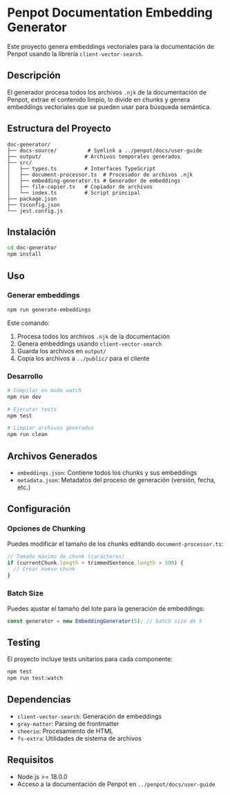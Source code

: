 # Penpot Documentation Embedding Generator

Este proyecto genera embeddings vectoriales para la documentación de Penpot usando la librería `client-vector-search`.

## Descripción

El generador procesa todos los archivos `.njk` de la documentación de Penpot, extrae el contenido limpio, lo divide en chunks y genera embeddings vectoriales que se pueden usar para búsqueda semántica.

## Estructura del Proyecto

```
doc-generator/
├── docs-source/          # Symlink a ../penpot/docs/user-guide
├── output/              # Archivos temporales generados
├── src/
│   ├── types.ts         # Interfaces TypeScript
│   ├── document-processor.ts  # Procesador de archivos .njk
│   ├── embedding-generator.ts # Generador de embeddings
│   ├── file-copier.ts   # Copiador de archivos
│   └── index.ts         # Script principal
├── package.json
├── tsconfig.json
└── jest.config.js
```

## Instalación

```bash
cd doc-generator
npm install
```

## Uso

### Generar embeddings

```bash
npm run generate-embeddings
```

Este comando:
1. Procesa todos los archivos `.njk` de la documentación
2. Genera embeddings usando `client-vector-search`
3. Guarda los archivos en `output/`
4. Copia los archivos a `../public/` para el cliente

### Desarrollo

```bash
# Compilar en modo watch
npm run dev

# Ejecutar tests
npm test

# Limpiar archivos generados
npm run clean
```

## Archivos Generados

- `embeddings.json`: Contiene todos los chunks y sus embeddings
- `metadata.json`: Metadatos del proceso de generación (versión, fecha, etc.)

## Configuración

### Opciones de Chunking

Puedes modificar el tamaño de los chunks editando `document-processor.ts`:

```typescript
// Tamaño máximo de chunk (caracteres)
if (currentChunk.length + trimmedSentence.length > 500) {
  // Crear nuevo chunk
}
```

### Batch Size

Puedes ajustar el tamaño del lote para la generación de embeddings:

```typescript
const generator = new EmbeddingGenerator(5); // batch size de 5
```

## Testing

El proyecto incluye tests unitarios para cada componente:

```bash
npm test
npm run test:watch
```

## Dependencias

- `client-vector-search`: Generación de embeddings
- `gray-matter`: Parsing de frontmatter
- `cheerio`: Procesamiento de HTML
- `fs-extra`: Utilidades de sistema de archivos

## Requisitos

- Node.js >= 18.0.0
- Acceso a la documentación de Penpot en `../penpot/docs/user-guide`
